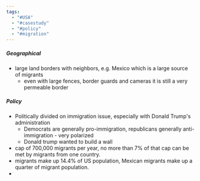 ```yaml
---
tags:
  - "#USA"
  - "#casestudy"
  - "#policy"
  - "#migration"
---
```

##### Geographical
- large land borders with neighbors, e.g. Mexico which is a large source of migrants
	- even with large fences, border guards and cameras it is still a very permeable border

##### Policy
-  Politically divided on immigration issue, especially with Donald Trump's administration 
	- Democrats are generally pro-immigration, republicans generally anti-immigration - very polarized
	- Donald trump wanted to build a wall
- cap of 700,000 migrants per year, no more than 7% of that cap can be met by migrants from one country.
- migrants make up 14.4% of US population, Mexican migrants make up a quarter of migrant population.
- 